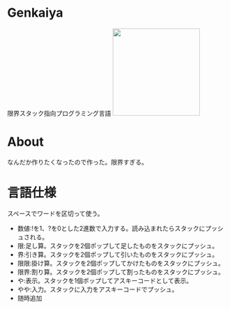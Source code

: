 # Genkaiya
限界スタック指向プログラミング言語
<img src="https://user-images.githubusercontent.com/38945432/168447487-fb05b7da-0274-4a4e-a381-6a45216d21f6.png" width="200" height="200">

# About
なんだか作りたくなったので作った。限界すぎる。

# 言語仕様
スペースでワードを区切って使う。
- 数値:!を1、?を0とした2進数で入力する。読み込まれたらスタックにプッシュされる。
- 限:足し算。スタックを2個ポップして足したものをスタックにプッシュ。
- 界:引き算。スタックを2個ポップして引いたものをスタックにプッシュ。
- 限限:掛け算。スタックを2個ポップしてかけたものをスタックにプッシュ。
- 限界:割り算。スタックを2個ポップして割ったものをスタックにプッシュ。
- や:表示。スタックを1個ポップしてアスキーコードとして表示。
- やや:入力。スタックに入力をアスキーコードでプッシュ。
- 随時追加
